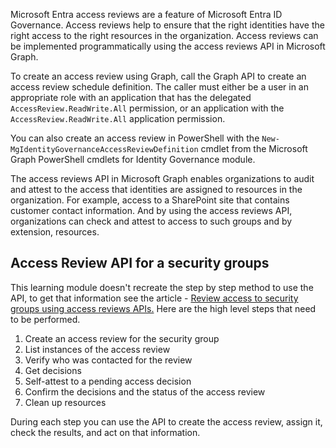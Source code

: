 Microsoft Entra access reviews are a feature of Microsoft Entra ID Governance. Access reviews help to ensure that the right identities have the right access to the right resources in the organization. Access reviews can be implemented programmatically using the access reviews API in Microsoft Graph.

To create an access review using Graph, call the Graph API to create an access review schedule definition. The caller must either be a user in an appropriate role with an application that has the delegated `AccessReview.ReadWrite.All` permission, or an application with the `AccessReview.ReadWrite.All` application permission.

You can also create an access review in PowerShell with the `New-MgIdentityGovernanceAccessReviewDefinition` cmdlet from the Microsoft Graph PowerShell cmdlets for Identity Governance module.

The access reviews API in Microsoft Graph enables organizations to audit and attest to the access that identities are assigned to resources in the organization. For example, access to a SharePoint site that contains customer contact information. And by using the access reviews API, organizations can check and attest to access to such groups and by extension, resources.

## Access Review API for a security groups

This learning module doesn't recreate the step by step method to use the API, to get that information see the article - [Review access to security groups using access reviews APIs.](/graph/tutorial-accessreviews-securitygroup)  Here are the high level steps that need to be performed.

1. Create an access review for the security group
2. List instances of the access review
3. Verify who was contacted for the review
4. Get decisions
5. Self-attest to a pending access decision
6. Confirm the decisions and the status of the access review
7. Clean up resources

During each step you can use the API to create the access review, assign it, check the results, and act on that information.
